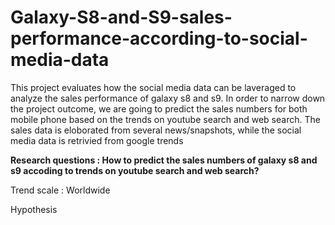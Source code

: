 # Galaxy-S8-and-S9-sales-performance-according-to-social-media-data

This project evaluates how the social media data can be laveraged to analyze the sales performance of galaxy s8 and s9. In order to narrow down the project outcome, we are going to predict the sales numbers for both mobile phone based on the trends on youtube search and web search. The sales data is eloborated from several news/snapshots, while the social media data is retrivied from google trends


<b>Research questions : How to predict the sales numbers of galaxy s8 and s9 accoding to trends on youtube search and web search?</b>


Trend scale : Worldwide

Hypothesis 
